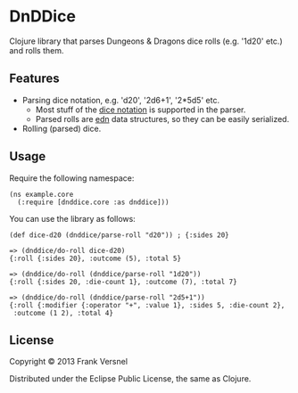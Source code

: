 # DnDDice

Clojure library that parses Dungeons & Dragons dice rolls (e.g. '1d20' etc.)
and rolls them.

## Features

* Parsing dice notation, e.g. 'd20', '2d6+1', '2*5d5' etc. 
	* Most stuff of the [dice
	  notation](http://en.wikipedia.org/wiki/Dice_notation) is supported in
	  the parser.
	* Parsed rolls are [edn](https://github.com/edn-format/edn) data
	  structures, so they can be easily serialized.
* Rolling (parsed) dice. 

## Usage

Require the following namespace:

	(ns example.core
	  (:require [dnddice.core :as dnddice]))

You can use the library as follows:

	(def dice-d20 (dnddice/parse-roll "d20")) ; {:sides 20}

	=> (dnddice/do-roll dice-d20)
	{:roll {:sides 20}, :outcome (5), :total 5}

	=> (dnddice/do-roll (dnddice/parse-roll "1d20"))
	{:roll {:sides 20, :die-count 1}, :outcome (7), :total 7}

	=> (dnddice/do-roll (dnddice/parse-roll "2d5+1"))
	{:roll {:modifier {:operator "+", :value 1}, :sides 5, :die-count 2},
	 :outcome (1 2), :total 4}

## License

Copyright © 2013 Frank Versnel

Distributed under the Eclipse Public License, the same as Clojure.
